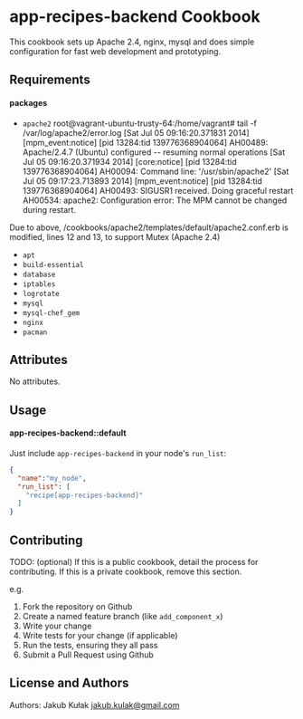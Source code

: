app-recipes-backend Cookbook
=======================

This cookbook sets up Apache 2.4, nginx, mysql and does simple configuration for fast web development and prototyping.

Requirements
------------

#### packages
- `apache2`
root@vagrant-ubuntu-trusty-64:/home/vagrant# tail -f /var/log/apache2/error.log 
[Sat Jul 05 09:16:20.371831 2014] [mpm_event:notice] [pid 13284:tid 139776368904064] AH00489: Apache/2.4.7 (Ubuntu) configured -- resuming normal operations
[Sat Jul 05 09:16:20.371934 2014] [core:notice] [pid 13284:tid 139776368904064] AH00094: Command line: '/usr/sbin/apache2'
[Sat Jul 05 09:17:23.713893 2014] [mpm_event:notice] [pid 13284:tid 139776368904064] AH00493: SIGUSR1 received.  Doing graceful restart
AH00534: apache2: Configuration error: The MPM cannot be changed during restart.

Due to above, /cookbooks/apache2/templates/default/apache2.conf.erb is modified, lines 12 and 13, to support Mutex (Apache 2.4)

- `apt`
- `build-essential`
- `database`
- `iptables`
- `logrotate`
- `mysql`
- `mysql-chef_gem`
- `nginx`
- `pacman`

Attributes
----------
No attributes.

Usage
-----
#### app-recipes-backend::default

Just include `app-recipes-backend` in your node's `run_list`:

```json
{
  "name":"my_node",
  "run_list": [
    "recipe[app-recipes-backend]"
  ]
}
```

Contributing
------------
TODO: (optional) If this is a public cookbook, detail the process for contributing. If this is a private cookbook, remove this section.

e.g.
1. Fork the repository on Github
2. Create a named feature branch (like `add_component_x`)
3. Write your change
4. Write tests for your change (if applicable)
5. Run the tests, ensuring they all pass
6. Submit a Pull Request using Github

License and Authors
-------------------
Authors: Jakub Kułak <jakub.kulak@gmail.com>
